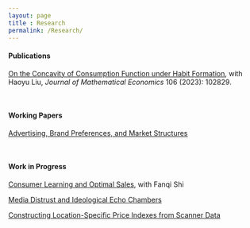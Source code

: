 ```yaml
---
layout: page
title : Research
permalink: /Research/
---
```

#### Publications
<a href="https://www.sciencedirect.com/science/article/pii/S0304406823000228"><u>On the Concavity of Consumption Function under Habit Formation</u></a>, with Haoyu Liu, *Journal of Mathematical Economics* 106 (2023): 102829.

<br>

#### Working Papers
<a href="/assets/docs/JMP_Li.pdf"><u>Advertising, Brand Preferences, and Market Structures</u></a>

<br>

#### Work in Progress
<a><u>Consumer Learning and Optimal Sales</u></a>, with Fanqi Shi

<a><u>Media Distrust and Ideological Echo Chambers</u></a>

<a><u>Constructing Location-Specific Price Indexes from Scanner Data</u></a>
